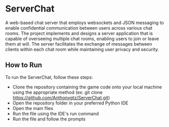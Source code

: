 # ServerChat
A web-based chat server that employs websockets and JSON messaging to enable confidential communication between users across various chat rooms. The project implements and designs a server application that is capable of overseeing multiple chat rooms, enabling users to join or leave them at will. The server facilitates the exchange of messages between clients within each chat room while maintaining user privacy and security.

## How to Run
To run the ServerChat, follow these steps:

 - Clone the repository containing the game code onto your local machine using the appropriate method (ex: git clone https://github.com/Anthonygtz/ServerChat.git)
 - Open the repository folder in your preferred Python IDE
 - Open the main files
 - Run the file using the IDE's run command
 - Run the file and follow the prompts

